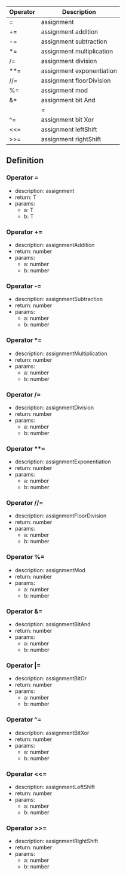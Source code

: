 |Operator    	|Description                                   	|
|-------------|-----------------------------------------------|
|=						|assignment																			|
|+=						|assignment addition														|
|-=						|assignment subtraction													|
|*=						|assignment multiplication											|
|/=						|assignment division														|
|**=					|assignment exponentiation											|
|//=					|assignment floorDivision												|
|%=						|assignment mod																	|
|&=						|assignment bit And															|
||=						|assignment bit Or															|
|^=						|assignment bit Xor															|
|<<=					|assignment leftShift														|
|>>=					|assignment rightShift													|

## Definition

### Operator =

- description: assignment
- return: T
- params:
	- a: T
	- b: T

### Operator +=

- description: assignmentAddition
- return: number
- params:
	- a: number
	- b: number

### Operator -=

- description: assignmentSubtraction
- return: number
- params:
	- a: number
	- b: number

### Operator *=

- description: assignmentMultiplication
- return: number
- params:
	- a: number
	- b: number

### Operator /=

- description: assignmentDivision
- return: number
- params:
	- a: number
	- b: number

### Operator **=

- description: assignmentExponentiation
- return: number
- params:
	- a: number
	- b: number

### Operator //=

- description: assignmentFloorDivision
- return: number
- params:
	- a: number
	- b: number

### Operator %=

- description: assignmentMod
- return: number
- params:
	- a: number
	- b: number

### Operator &=

- description: assignmentBitAnd
- return: number
- params:
	- a: number
	- b: number

### Operator |=

- description: assignmentBitOr
- return: number
- params:
	- a: number
	- b: number

### Operator ^=

- description: assignmentBitXor
- return: number
- params:
	- a: number
	- b: number

### Operator <<=

- description: assignmentLeftShift
- return: number
- params:
	- a: number
	- b: number

### Operator >>=

- description: assignmentRightShift
- return: number
- params:
	- a: number
	- b: number
